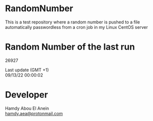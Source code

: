 # RandomNumber    
This is a test repository where a random number is pushed to a file automatically passwordless from a cron job in my Linux CentOS server    
# Random Number of the last run   
26927
      
Last update (GMT +1)    
09/13/22 00:00:02
# Developer    
Hamdy Abou El Anein   
hamdy.aea@protonmail.com
